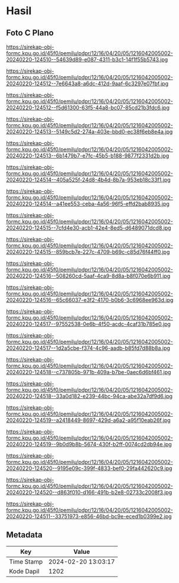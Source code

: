 # Hasil

## Foto C Plano

https://sirekap-obj-formc.kpu.go.id/45f0/pemilu/pdpr/12/16/04/20/05/1216042005002-20240220-124510--54639d89-e087-4311-b3c1-14f1f55b5743.jpg

https://sirekap-obj-formc.kpu.go.id/45f0/pemilu/pdpr/12/16/04/20/05/1216042005002-20240220-124512--7e6643a8-a6dc-412d-9aaf-6c3297e07fbf.jpg

https://sirekap-obj-formc.kpu.go.id/45f0/pemilu/pdpr/12/16/04/20/05/1216042005002-20240220-124512--f5d61300-63f5-44a8-bc07-85cd21b3fdc6.jpg

https://sirekap-obj-formc.kpu.go.id/45f0/pemilu/pdpr/12/16/04/20/05/1216042005002-20240220-124513--5149c5d2-274a-403e-bbd0-ec38f6eb8e4a.jpg

https://sirekap-obj-formc.kpu.go.id/45f0/pemilu/pdpr/12/16/04/20/05/1216042005002-20240220-124513--6b1479b7-e7fc-45b5-b188-9877f2331d2b.jpg

https://sirekap-obj-formc.kpu.go.id/45f0/pemilu/pdpr/12/16/04/20/05/1216042005002-20240220-124514--405a525f-24d8-4b4d-8b7a-953eb18c33f1.jpg

https://sirekap-obj-formc.kpu.go.id/45f0/pemilu/pdpr/12/16/04/20/05/1216042005002-20240220-124514--a41ee553-ceba-4a56-96f5-effd2bab8935.jpg

https://sirekap-obj-formc.kpu.go.id/45f0/pemilu/pdpr/12/16/04/20/05/1216042005002-20240220-124515--7cfd4e30-acb1-42e4-8ed5-d6489071dcd8.jpg

https://sirekap-obj-formc.kpu.go.id/45f0/pemilu/pdpr/12/16/04/20/05/1216042005002-20240220-124515--859bcb7e-227c-4709-b69c-c85d76f44ff0.jpg

https://sirekap-obj-formc.kpu.go.id/45f0/pemilu/pdpr/12/16/04/20/05/1216042005002-20240220-124516--508260cd-5aaf-4ca9-8d8a-b8f070e6b911.jpg

https://sirekap-obj-formc.kpu.go.id/45f0/pemilu/pdpr/12/16/04/20/05/1216042005002-20240220-124516--65c66037-e3f2-4170-b0b6-3c6968ee963d.jpg

https://sirekap-obj-formc.kpu.go.id/45f0/pemilu/pdpr/12/16/04/20/05/1216042005002-20240220-124517--97552538-0e6b-4f50-acdc-4caf31b785e0.jpg

https://sirekap-obj-formc.kpu.go.id/45f0/pemilu/pdpr/12/16/04/20/05/1216042005002-20240220-124517--1d2a5cbe-f374-4c96-aadb-b85fd7d88b8a.jpg

https://sirekap-obj-formc.kpu.go.id/45f0/pemilu/pdpr/12/16/04/20/05/1216042005002-20240220-124518--c737805b-971b-409a-b7be-0aec6d6bf461.jpg

https://sirekap-obj-formc.kpu.go.id/45f0/pemilu/pdpr/12/16/04/20/05/1216042005002-20240220-124518--33a0d182-e239-44bc-94ca-abe32a7df9d6.jpg

https://sirekap-obj-formc.kpu.go.id/45f0/pemilu/pdpr/12/16/04/20/05/1216042005002-20240220-124519--a2418449-8697-429d-a6a2-a95f10eab26f.jpg

https://sirekap-obj-formc.kpu.go.id/45f0/pemilu/pdpr/12/16/04/20/05/1216042005002-20240220-124519--9b0d9b8b-5674-430f-b2ff-0074cd2db94e.jpg

https://sirekap-obj-formc.kpu.go.id/45f0/pemilu/pdpr/12/16/04/20/05/1216042005002-20240220-124520--9195e09c-399f-4833-bef0-29fa442620c9.jpg

https://sirekap-obj-formc.kpu.go.id/45f0/pemilu/pdpr/12/16/04/20/05/1216042005002-20240220-124520--d863f010-d166-491b-b2e8-02733c2008f3.jpg

https://sirekap-obj-formc.kpu.go.id/45f0/pemilu/pdpr/12/16/04/20/05/1216042005002-20240220-124511--33751973-e856-46bd-bc9e-eced1b0399e2.jpg


## Metadata

| Key        | Value               |
| ---------- | ------------------- |
| Time Stamp | 2024-02-20 13:03:17 |
| Kode Dapil | 1202                |



